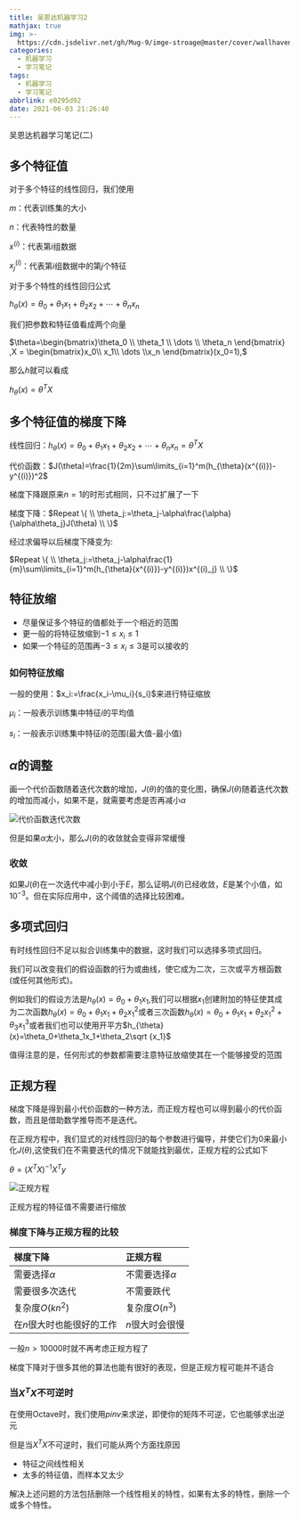 ```yaml
---
title: 吴恩达机器学习2
mathjax: true
img: >-
  https://cdn.jsdelivr.net/gh/Mug-9/imge-stroage@master/cover/wallhaven-j3w3lq.5vbu53bm59o0.png
categories:
  - 机器学习
  - 学习笔记
tags:
  - 机器学习
  - 学习笔记
abbrlink: e0295d92
date: 2021-06-03 21:26:40
---
```


吴恩达机器学习笔记(二)

<!-- less -->

## 多个特征值

对于多个特征的线性回归，我们使用

$m$：代表训练集的大小

$n$：代表特性的数量

$x^{(i)}$：代表第$i$组数据

$x^{(i)}_j$：代表第$i$组数据中的第$j$个特征

对于多个特性的线性回归公式

$h_{\theta}(x)=\theta_0+\theta_1x_1+\theta_2x_2+\cdots+\theta_nx_n$

我们把参数和特征值看成两个向量

$\theta=\begin{bmatrix}\theta_0 \\ \theta_1 \\  \dots \\ \theta_n \end{bmatrix} ,X = \begin{bmatrix}x_0\\ x_1\\ \dots \\x_n \end{bmatrix}(x_0=1),$

那么$h$就可以看成

$h_{\theta}(x) = \theta^{T}X$

## 多个特征值的梯度下降

线性回归：$h_{\theta}(x)=\theta_0+\theta_1x_1+\theta_2x_2+\cdots+\theta_nx_n=\theta^TX$

代价函数：$J(\theta)=\frac{1}{2m}\sum\limits_{i=1}^m(h_{\theta}(x^{(i)})-y^{(i)})^2$

梯度下降跟原来$n=1$的时形式相同，只不过扩展了一下

梯度下降：$Repeat \{  \\ \theta_j:=\theta_j-\alpha\frac{\alpha}{\alpha\theta_j}J(\theta) \\ \}$ 

经过求偏导以后梯度下降变为:

$Repeat \{  \\ \theta_j:=\theta_j-\alpha\frac{1}{m}\sum\limits_{i=1}^m(h_{\theta}(x^{(i)})-y^{(i)})x^{(i)_j} \\ \}$

## 特征放缩

- 尽量保证多个特征的值都处于一个相近的范围
- 更一般的将特征放缩到$-1\le x_i \le 1$
- 如果一个特征的范围再$-3\le x_i \le 3$是可以接收的

### 如何特征放缩

一般的使用：$x_i:=\frac{x_i-\mu_i}{s_i}$来进行特征缩放

$\mu_i$：一般表示训练集中特征$i$的平均值

$s_i$：一般表示训练集中特征$i$的范围(最大值-最小值)

## $\alpha$的调整

画一个代价函数随着迭代次数的增加，$J(\theta)$的值的变化图，确保$J(\theta)$随着迭代次数的增加而减小，如果不是，就需要考虑是否再减小$\alpha$

![代价函数迭代次数](https://cdn.jsdelivr.net/gh/Mug-9/imge-stroage@master/Andrew-ML/FEfS3aajEea3qApInhZCFg_6be025f7ad145eb0974b244a7f5b3f59_Screenshot-2016-11-09-09.35.59.4ikm8ukc2ju0.png)

但是如果$\alpha$太小，那么$J(\theta)$的收敛就会变得非常缓慢

### 收敛

如果$J(\theta)$在一次迭代中减小到小于$E$，那么证明$J(\theta)$已经收敛，$E$是某个小值，如$10^{-3}$。但在实际应用中，这个阈值的选择比较困难。

## 多项式回归

有时线性回归不足以拟合训练集中的数据，这时我们可以选择多项式回归。

我们可以改变我们的假设函数的行为或曲线，使它成为二次，三次或平方根函数(或任何其他形式)。

例如我们的假设方法是$h_{\theta}(x)=\theta_0+\theta_1x_1$,我们可以根据$x_1$创建附加的特征使其成为二次函数$h_{\theta}(x)=\theta_0+\theta_1x_1+\theta_2x_1^2$或者三次函数$h_{\theta}(x)=\theta_0+\theta_1x_1+\theta_2x_1^2+\theta_3x^3_1$或者我们也可以使用开平方$h_{\theta}(x)=\theta_0+\theta_1x_1+\theta_2\sqrt {x_1}$

值得注意的是，任何形式的参数都需要注意特征放缩使其在一个能够接受的范围

## 正规方程

梯度下降是得到最小代价函数的一种方法，而正规方程也可以得到最小的代价函数，而且是借助数学推导而不是迭代。

在正规方程中，我们显式的对线性回归的每个参数进行偏导，并使它们为0来最小化$J(\theta)$,这使我们在不需要迭代的情况下就能找到最优，正规方程的公式如下

$\theta=(X^TX)^{-1}X^Ty$

![正规方程](https://cdn.jsdelivr.net/gh/Mug-9/imge-stroage@master/Andrew-ML/dykma6dwEea3qApInhZCFg_333df5f11086fee19c4fb81bc34d5125_Screenshot-2016-11-10-10.06.16.2yjdw3vx0e60.png)

正规方程的特征值不需要进行缩放

### 梯度下降与正规方程的比较

| 梯度下降                  | 正规方程           |
| :------------------------ | :----------------- |
| 需要选择$\alpha$          | 不需要选择$\alpha$ |
| 需要很多次迭代            | 不需要跌代         |
| 复杂度$O(kn^2)$           | 复杂度$O(n^3)$     |
| 在$n$很大时也能很好的工作 | $n$很大时会很慢    |

一般$n\gt 10000$时就不再考虑正规方程了

梯度下降对于很多其他的算法也能有很好的表现，但是正规方程可能并不适合

### 当$X^TX$不可逆时

在使用Octave时，我们使用$pinv$来求逆，即使你的矩阵不可逆，它也能够求出逆元

但是当$X^TX$不可逆时，我们可能从两个方面找原因

- 特征之间线性相关
- 太多的特征值，而样本又太少

解决上述问题的方法包括删除一个线性相关的特性，如果有太多的特性，删除一个或多个特性。

